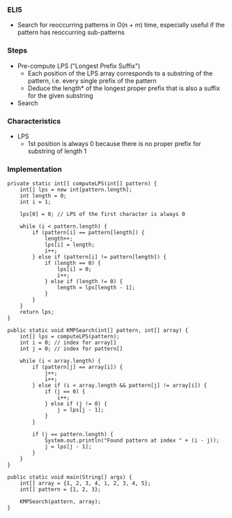 ### ELI5
- Search for reoccurring patterns in O(n + m) time, especially useful if the pattern has reoccurring sub-patterns

### Steps
- Pre-compute LPS ("Longest Prefix Suffix")
    - Each position of the LPS array corresponds to a substring of the pattern, i.e. every single prefix of the pattern
    - Deduce the length* of the longest proper prefix that is also a suffix for the given substring
- Search

### Characteristics
- LPS
    - 1st position is always 0 because there is no proper prefix for substring of length 1

### Implementation
```
private static int[] computeLPS(int[] pattern) {
    int[] lps = new int[pattern.length];
    int length = 0;
    int i = 1;
    
    lps[0] = 0; // LPS of the first character is always 0
    
    while (i < pattern.length) {
        if (pattern[i] == pattern[length]) {
            length++;
            lps[i] = length;
            i++;
        } else if (pattern[i] != pattern[length]) {
            if (length == 0) {
                lps[i] = 0;
                i++;
            } else if (length != 0) {
                length = lps[length - 1];
            }
        }
    }
    return lps;
}
    
public static void KMPSearch(int[] pattern, int[] array) {
    int[] lps = computeLPS(pattern);
    int i = 0; // index for array[]
    int j = 0; // index for pattern[]
    
    while (i < array.length) {
        if (pattern[j] == array[i]) {
            j++;
            i++;
        } else if (i < array.length && pattern[j] != array[i]) {
            if (j == 0) {
                i++;
            } else if (j != 0) {
                j = lps[j - 1];
            }
        }

        if (j == pattern.length) {
            System.out.println("Found pattern at index " + (i - j));
            j = lps[j - 1];
        }
    }
}
    
public static void main(String[] args) {
    int[] array = {1, 2, 3, 4, 1, 2, 3, 4, 5};
    int[] pattern = {1, 2, 3};
    
    KMPSearch(pattern, array);
}
```